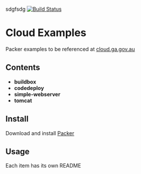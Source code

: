 sdgfsdg
[![Build Status](https://travis-ci.org/GeoscienceAustralia/packer.svg?branch=master)](https://travis-ci.org/GeoscienceAustralia/packer)

# Cloud Examples
Packer examples to be referenced at [cloud.ga.gov.au](cloud.ga.gov.au)

## Contents
* **buildbox**
* **codedeploy**
* **simple-webserver**
* **tomcat**

## Install
Download and install [Packer](https://www.packer.io/downloads.html)

## Usage
Each item has its own README
